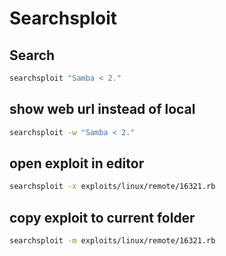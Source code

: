 # Searchsploit

## Search

```bash
searchsploit "Samba < 2."
```

## show web url instead of local

```bash
searchsploit -w "Samba < 2."
```

## open exploit in editor

```bash
searchsploit -x exploits/linux/remote/16321.rb
```

## copy exploit to current folder

```bash
searchsploit -m exploits/linux/remote/16321.rb
```
